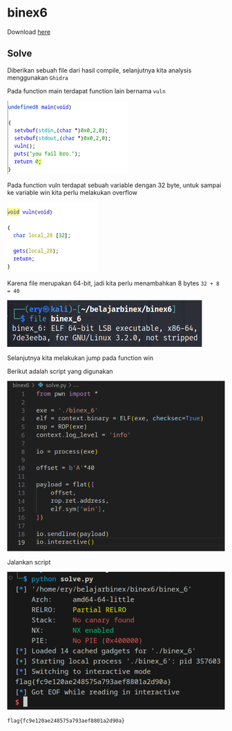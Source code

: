 # binex6

Download [here](files/binex_6)

## Solve

Diberikan sebuah file dari hasil compile, selanjutnya kita analysis menggunakan `Ghidra`

Pada function main terdapat function lain bernama `vuln`

![solve1](images/solve1.png)

Pada function vuln terdapat sebuah variable dengan 32 byte, untuk sampai ke variable win kita perlu melakukan overflow

![solve2](images/solve2.png)

Karena file merupakan 64-bit, jadi kita perlu menambahkan 8 bytes `32 + 8 = 40`

![solve3](images/solve3.png)

Selanjutnya kita melakukan jump pada function win

Berikut adalah script yang digunakan

![solve4](images/solve4.png)

Jalankan script

![flag](images/flag.png)

```
flag{fc9e120ae248575a793aef8801a2d90a}
```